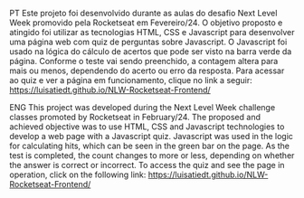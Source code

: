 PT Este projeto foi desenvolvido durante as aulas do desafio Next Level Week promovido pela Rocketseat em Fevereiro/24.
 O objetivo proposto e atingido foi utilizar as tecnologias HTML, CSS e Javascript para desenvolver uma página web com quiz de perguntas sobre Javascript. O Javascript foi usado na lógica do cálculo de acertos que pode ser visto na barra verde da página. Conforme o teste vai sendo preenchido, a contagem altera para mais ou menos, dependendo do acerto ou erro da resposta.
 Para acessar ao quiz e ver a página em funcionamento, clique no link a seguir: https://luisatiedt.github.io/NLW-Rocketseat-Frontend/

ENG This project was developed during the Next Level Week challenge classes promoted by Rocketseat in February/24.
 The proposed and achieved objective was to use HTML, CSS and Javascript technologies to develop a web page with a Javascript quiz. Javascript was used in the logic for calculating hits, which can be seen in the green bar on the page. As the test is completed, the count changes to more or less, depending on whether the answer is correct or incorrect.
 To access the quiz and see the page in operation, click on the following link: https://luisatiedt.github.io/NLW-Rocketseat-Frontend/
